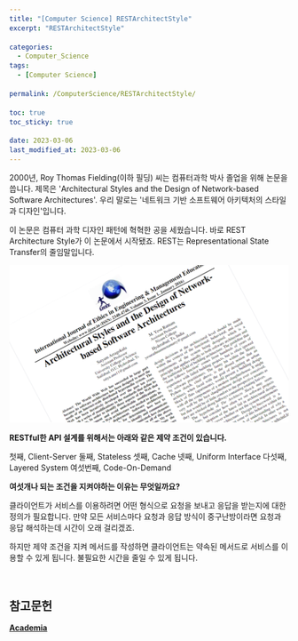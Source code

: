 ```yaml
---
title: "[Computer Science] RESTArchitectStyle"
excerpt: "RESTArchitectStyle"

categories:
  - Computer_Science
tags:
  - [Computer Science]

permalink: /ComputerScience/RESTArchitectStyle/

toc: true
toc_sticky: true

date: 2023-03-06
last_modified_at: 2023-03-06
---
```


2000년, Roy Thomas Fielding(이하 필딩) 씨는 컴퓨터과학 박사 졸업을 위해 논문을 씁니다. 제목은 'Architectural Styles and the Design of Network-based Software Architectures'. 우리 말로는 '네트워크 기반 소프트웨어 아키텍처의 스타일과 디자인'입니다.

이 논문은 컴퓨터 과학 디자인 패턴에 혁혁한 공을 세웠습니다. 바로 REST Architecture Style가 이 논문에서 시작됐죠. REST는 Representational State Transfer의 줄임말입니다.

![RESTArchitectStyle](/assets/images/posts_img/RESTArchitectStyle.png)

**RESTful한 API 설계를 위해서는 아래와 같은 제약 조건이 있습니다.**

첫째, Client-Server
둘째, Stateless
셋째, Cache
넷째, Uniform Interface
다섯째, Layered System
여섯번째, Code-On-Demand

**여섯개나 되는 조건을 지켜야하는 이유는 무엇일까요?**

클라이언트가 서비스를 이용하려면 어떤 형식으로 요청을 보내고 응답을 받는지에 대한 정의가 필요합니다. 만약 모든 서비스마다 요청과 응답 방식이 중구난방이라면 요청과 응답 해석하는데 시간이 오래 걸리겠죠.

하지만 제약 조건을 지켜 메서드를 작성하면 클라이언트는 약속된 메서드로 서비스를 이용할 수 있게 됩니다. 불필요한 시간을 줄일 수 있게 됩니다.

<br>

## 참고문헌

[**Academia**](https://www.academia.edu/)
